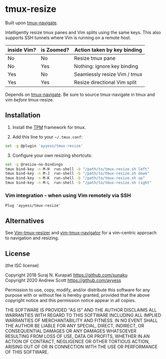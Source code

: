 # tmux-resize

Built upon [tmux-navigate](https://github.com/sunaku/tmux-navigate).

Intelligently resize tmux panes and Vim splits using the same keys.
This also supports SSH tunnels where Vim is running on a remote host.

  | inside Vim? | is Zoomed? | Action taken by key binding  |
  | ----------- | ---------- | ---------------------------- |
  | No          | No         | Resize tmux pane             |
  | No          | Yes        | Nothing: ignore key binding  |
  | Yes         | No         | Seamlessly resize Vim / tmux |
  | Yes         | Yes        | Resize directional Vim split |


Depends on [tmux-navigate](https://github.com/ayyess/tmux-navigate).
Be sure to source tmux-navigate in tmux and vim *before* tmux-resize.

## Installation

1. Install the [TPM] framework for tmux.

[TPM]: https://github.com/tmux-plugins/tpm

2. Add this line to your `~/.tmux.conf`:
```sh
set -g @plugin 'ayyess/tmux-resize'
```

3. Configure your own resizing shortcuts:
```sh
set -g @resize-no-bindings
tmux bind-key -n M-H  run-shell -b "/path/to/tmux-resize.sh left"
tmux bind-key -n M-J  run-shell -b "/path/to/tmux-resize.sh down"
tmux bind-key -n M-K  run-shell -b "/path/to/tmux-resize.sh up"
tmux bind-key -n M-L  run-shell -b "/path/to/tmux-resize.sh right"
```

### Vim integration - when using Vim remotely via SSH

```vim
Plug 'ayyess/tmux-resize'
```

## Alternatives

See [Vim-tmux-resizer](https://github.com/melonmanchan/vim-tmux-resizer) and [vim-tmux-navigator](https://github.com/christoomey/vim-tmux-navigator) for a vim-centric approach to navigation and resizing.

## License

(the ISC license)

Copyright 2018 Suraj N. Kurapati <https://github.com/sunaku>  
Copyright 2020 Andrew Scott <https://github.com/ayyess>  

Permission to use, copy, modify, and/or distribute this software for any
purpose with or without fee is hereby granted, provided that the above
copyright notice and this permission notice appear in all copies.

THE SOFTWARE IS PROVIDED "AS IS" AND THE AUTHOR DISCLAIMS ALL WARRANTIES
WITH REGARD TO THIS SOFTWARE INCLUDING ALL IMPLIED WARRANTIES OF
MERCHANTABILITY AND FITNESS. IN NO EVENT SHALL THE AUTHOR BE LIABLE FOR
ANY SPECIAL, DIRECT, INDIRECT, OR CONSEQUENTIAL DAMAGES OR ANY DAMAGES
WHATSOEVER RESULTING FROM LOSS OF USE, DATA OR PROFITS, WHETHER IN AN
ACTION OF CONTRACT, NEGLIGENCE OR OTHER TORTIOUS ACTION, ARISING OUT OF
OR IN CONNECTION WITH THE USE OR PERFORMANCE OF THIS SOFTWARE.
